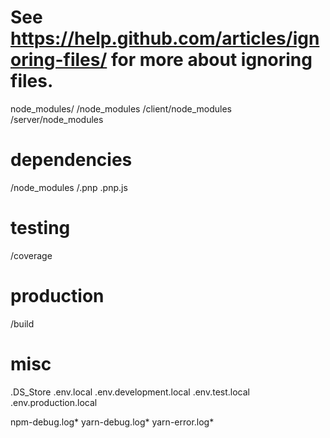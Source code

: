 # See https://help.github.com/articles/ignoring-files/ for more about ignoring files.

node_modules/
/node_modules
/client/node_modules
/server/node_modules

# dependencies
/node_modules
/.pnp
.pnp.js

# testing
/coverage

# production
/build

# misc
.DS_Store
.env.local
.env.development.local
.env.test.local
.env.production.local

npm-debug.log*
yarn-debug.log*
yarn-error.log*